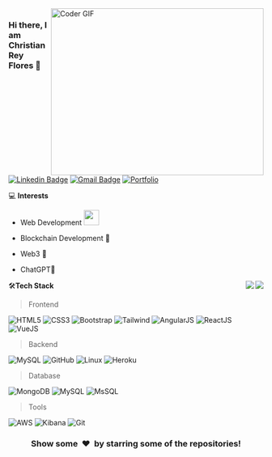 <img align="right" src="https://github.com/rajaprerak/rajaprerak/blob/master/developer.gif" alt="Coder GIF" width="420" height="330">



### Hi there, I am Christian Rey Flores 👋

[![Linkedin Badge](https://img.shields.io/badge/-christianreyflores-blue?style=flat-square&logo=Linkedin&logoColor=white&link=https://www.linkedin.com/in/christian-rey-flores/)](https://www.linkedin.com/in/christian-rey-flores/)
[![Gmail Badge](https://img.shields.io/badge/-flores.christianrey@gmail.com-c14438?style=flat-square&logo=Gmail&logoColor=white&link=mailto:flores.christianrey@gmail.com)](mailto:flores.christianrey@gmail.com) 
[![Portfolio](https://img.shields.io/badge/-ChristianReyFloresPortfolio-000000?style=flat&logo=github&logoColor=ffffff&link=https://channox32.github.io/)](https://channox32.github.io/)

💻 **Interests**
- Web Development <img src="https://media.giphy.com/media/WUlplcMpOCEmTGBtBW/giphy.gif" width="30"> 
- Blockchain Development 🐶
- Web3 🚀
- ChatGPT🤖 

    <a href="javascript:void(0)">
      <img align="right" width="auto" height="auto" src="https://github-readme-stats.vercel.app/api?username=channox32&show_icons=true&theme=synthwave&border_color=61dafb&hide_border=true&count_private=true&include_all_commits=true" />
    </a>
    <a href="javascript:void(0)">
        <img align="right" width="auto" height="auto" src="https://github-readme-stats.vercel.app/api/top-langs/?username=channox32&theme=synthwave&layout=compact&hide_border=true" />
    </a>

🛠**Tech Stack**

> Frontend

![HTML5](https://img.shields.io/badge/-HTML5-000000?style=flat&logo=HTML5)
![CSS3](https://img.shields.io/badge/-CSS3-000000?style=flat&logo=CSS3)
![Bootstrap](https://img.shields.io/badge/-Bootstrap-000000?style=flat&logo=bootstrap)
![Tailwind](https://img.shields.io/badge/-Tailwind-000000?style=flat&logo=tailwindcss)
![AngularJS](https://img.shields.io/badge/-ReactJS-000000?style=flat&logo=angularjs)
![ReactJS](https://img.shields.io/badge/-ReactJS-000000?style=flat&logo=react)
![VueJS](https://img.shields.io/badge/-VueJS-000000?style=flat&logo=vuedotjs)

> Backend

![MySQL](https://img.shields.io/badge/-MySQL-000000?style=flat&logo=MySQL)
![GitHub](https://img.shields.io/badge/-GitHub-000000?style=flat&logo=github&logoColor=FFFFFF)
![Linux](https://img.shields.io/badge/-Linux-000000?style=flat&logo=linux&logoColor=FCC624)
![Heroku](https://img.shields.io/badge/-Heroku-000000?style=flat&logo=heroku)

> Database

![MongoDB](https://img.shields.io/badge/-Tensorflow-000000?style=flat&logo=mongodb)
![MySQL](https://img.shields.io/badge/-MySQL-000000?style=flat&logo=mysql)
![MsSQL](https://img.shields.io/badge/-MsSQL-000000?style=flat&logo=microsoftsqlserver)

> Tools

![AWS](https://img.shields.io/badge/AWS-000000?style=flat-square&logo=amazon-aws)
![Kibana](https://img.shields.io/badge/-Kibana-000000?style=flat&logo=Kibana&logoColor=F05032)
![Git](https://img.shields.io/badge/-Git-000000?style=flat&logo=git&logoColor=F05032)

<div align="center">
    <h3 align="center">Show some &nbsp;❤️&nbsp; by starring some of the repositories!</h3>
</div>
